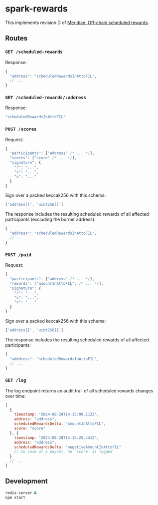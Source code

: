 # spark-rewards

This implements revision D of [Meridian: Off-chain scheduled rewards](https://spacemeridian.notion.site/Meridian-Off-chain-scheduled-rewards-f9480ef009464ecfaf02a4f752cc4d70).

## Routes

### `GET /scheduled-rewards`

Response:

```js
{
  "address": "scheduledRewardsInAttoFIL",
  // ...
}
```

### `GET /scheduled-rewards/:address`

Response:

```js
"scheduledRewardsInAttoFIL"
```

### `POST /scores`

Request:

```js
{
  "participants": ["address" /* ... */],
  "scores": ["score" /* ... */],
  "signature": {
    "r": "...",
    "s": "...",
    "v": "..."
  }
}
```

Sign over a packed keccak256 with this schema:

```js
['address[]', 'uint256[]']
```

The response includes the resulting scheduled rewards of all affected
participants (excluding the burner address):

```js
{
  "address": "scheduledRewardsInAttoFIL",
  // ...
}
```

### `POST /paid`

Request:

```js
{
  "participants": ["address" /* ... */],
  "rewards": ["amountInAttoFIL", /* ... */],
  "signature": {
    "r": "...",
    "s": "...",
    "v": "..."
  }
}
```

Sign over a packed keccak256 with this schema:

```js
['address[]', 'uint256[]']
```

The response includes the resulting scheduled rewards of all affected
participants:

```js
{
  "adddress": "scheduledRewardsInAttoFIL",
  // ...
}
```

### `GET /log`

The log endpoint returns an audit trail of all scheduled rewards changes over
time:

```js
[
  {
    timestamp: "2024-08-28T14:15:08.113Z",
    address: "address",
    scheduledRewardsDelta: "amountInAttoFIL",
    score: "score"
  }, {
    timestamp: "2024-08-28T14:15:25.441Z",
    address: "address",
    scheduledRewardsDelta: "negativeAmountInAttoFIL"
    // In case of a payout, no `score` is logged
  }
  // ...
]
```

## Development

```bash
redis-server &
npm start
```
